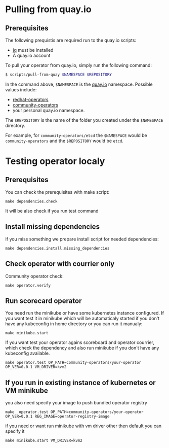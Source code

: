 # Pulling from quay.io

## Prerequisites
The following prequistis are required run to the quay.io scripts:

* [jq](https://stedolan.github.io/jq/) must be installed
* A quay.io account

To pull your operator from quay.io, simply run the following command:
```bash
$ scripts/pull-from-quay $NAMESPACE $REPOSITORY
```

In the command above, `$NAMESPACE` is the [quay.io](https://quay.io) namespace. Possible values include:

* [redhat-operators](https://quay.io/organization/redhat-operators)
* [community-operators](https://quay.io/organization/community-operators)
* your personal quay.io namespace.

The `$REPOSITORY` is the name of the folder you created under the `$NAMESPACE` directory.

For example, for `community-operators/etcd` the `$NAMESPACE` would be `community-operators` and the `$REPOSITORY` would be `etcd`.

# Testing operator localy

## Prerequisites
You can check the prerequisites with make script:
```
make dependencies.check
```

It will be also check if you run test command

## Install missing dependencies
If you miss something we prepare install script for needed dependencies:

```
make dependencies.install.missing_dependencies
```

## Check operator with courrier only
Community operator check:

```
make operator.verify
```

## Run scorecard operator
You need run the minikube or have some kubernetes instance configured.
If you want test it in minikube which will be automaticaly started if you don't have any kubeconfig in home directory or you can run it manualy: 

```
make minikube.start
```

If you want test your operator agains scoreboard and operator courrier, which check the dependency and also run minikube if you don't have any kubeconfig available.

```
make operator.test OP_PATH=community-operators/your-operator OP_VER=0.0.1 VM_DRIVER=kvm2
``` 

## If you run in existing instance of kubernetes or VM minikube

you also need specify your image to push bundled operator registry

```
make  operator.test OP_PATH=community-operators/your-operator OP_VER=0.0.1 REG_IMAGE=operator-registry-image
```

if you need or want run minikube with vm driver other then default you can specify it

```
make minikube.start VM_DRIVER=kvm2
```